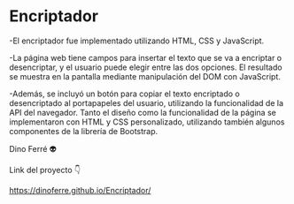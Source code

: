 # Encriptador

-El encriptador fue implementado utilizando HTML, CSS y JavaScript. 

-La página web tiene campos para insertar el texto que se va a encriptar o desencriptar, y el usuario puede elegir entre las dos opciones. El resultado se muestra en la pantalla mediante manipulación del DOM con JavaScript. 

-Además, se incluyó un botón para copiar el texto encriptado o desencriptado al portapapeles del usuario, utilizando la funcionalidad de la API del navegador. Tanto el diseño como la funcionalidad de la página se implementaron con HTML y CSS personalizado, utilizando también algunos componentes de la librería de Bootstrap.

Dino Ferré 👽

Link del proyecto 👇

https://dinoferre.github.io/Encriptador/
